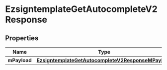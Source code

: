 
# EzsigntemplateGetAutocompleteV2Response

## Properties
| Name | Type | Description | Notes |
| ------------ | ------------- | ------------- | ------------- |
| **mPayload** | [**EzsigntemplateGetAutocompleteV2ResponseMPayload**](EzsigntemplateGetAutocompleteV2ResponseMPayload.md) |  |  |



